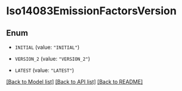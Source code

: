 # Iso14083EmissionFactorsVersion

## Enum


* `INITIAL` (value: `"INITIAL"`)

* `VERSION_2` (value: `"VERSION_2"`)

* `LATEST` (value: `"LATEST"`)


[[Back to Model list]](../README.md#documentation-for-models) [[Back to API list]](../README.md#documentation-for-api-endpoints) [[Back to README]](../README.md)


